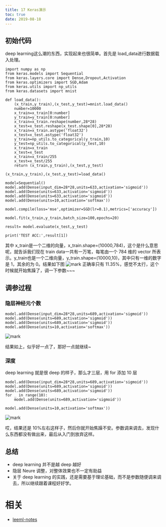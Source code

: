 ```yaml
---
title: 17 Keras演示
toc: true
date: 2019-08-18
---
```


## 初始代码
deep learning这么潮的东西，实现起来也很简单。首先是 load_data进行数据载入处理。
```
import numpy as np
from keras.models import Sequential
from keras.layers.core import Dense,Dropout,Activation
from keras.optimizers import SGD,Adam
from keras.utils import np_utils
from keras.datasets import mnist

def load_data():
	(x_train,y_train),(x_test,y_test)=mnist.load_data()
	number=10000
	x_train=x_train[0:number]
	y_train=y_train[0:number]
	x_train=x_train.reshape(number,28*28)
	x_test=x_test.reshape(x_test.shape[0],28*28)
	x_train=x_train.astype('float32')
	x_test=x_test.astype('float32')
	y_train=np_utils.to_categorical(y_train,10)
	y_test=np_utils.to_categorical(y_test,10)
	x_train=x_train
	x_test=x_test
	x_train=x_train/255
	x_test=x_test/255
	return (x_train,y_train),(x_test,y_test)

(x_train,y_train),(x_test,y_test)=load_data()

model=Sequential()
model.add(Dense(input_dim=28*28,units=633,activation='sigmoid'))
model.add(Dense(units=633,activation='sigmoid'))
model.add(Dense(units=633,activation='sigmoid'))
model.add(Dense(units=10,activation='softmax'))

model.compile(loss='mse',optimizer=SGD(lr=0.1),metrics=['accuracy'])

model.fit(x_train,y_train,batch_size=100,epochs=20)

result= model.evaluate(x_test,y_test)

print('TEST ACC:',result[1])
```

其中 x_train是一个二维的向量，x_train.shape=(10000,784)，这个是什么意思呢，就告诉我们现在 train data一共有一万笔，每笔由一个 784 维的 vector 所表示。y_train也是一个二维向量，y_train.shape=(10000,10)，其中只有一维的数字是 1，其余的为 0。结果如下图
![mark](http://images.iterate.site/blog/image/20190818/edPvSrOAq4v0.png?imageslim)
正确率只有 11.35%，感觉不太行，这个时候就开始焦躁了，调一下参数~~~
## 调参过程
### 隐层神经元个数
```
model.add(Dense(input_dim=28*28,units=689,activation='sigmoid'))
model.add(Dense(units=689,activation='sigmoid'))
model.add(Dense(units=689,activation='sigmoid'))
model.add(Dense(units=10,activation='softmax'))
```
![mark](http://images.iterate.site/blog/image/20190818/lhAjK1ObRebY.png?imageslim)

结果如上，似乎好一点了，那好一点就继续~
### 深度
deep learning 就是很 deep 的样子，那么才三层，用 for 添加 10 层
```
model.add(Dense(input_dim=28*28,units=689,activation='sigmoid'))
model.add(Dense(units=689,activation='sigmoid'))
model.add(Dense(units=689,activation='sigmoid'))
for _ in range(10):
	model.add(Dense(units=689,activation='sigmoid'))

model.add(Dense(units=10,activation='softmax'))
```
![mark](http://images.iterate.site/blog/image/20190818/nl43dFLov4TL.png?imageslim)

哎，结果还是 10%左右这样子，然后你就开始焦躁不安。参数调来调去，发现什么东西都没有做出来，最后从入门到放弃这样。

## 总结
- deep learning 并不是越 deep 越好
- 隐层 Neure 调整，对整体效果也不一定有助益
- 关于 deep learning 的实践，还是需要基于理论基础，而不是参数随便调来调去，所以继续跟着课程好好学。





# 相关

- [leeml-notes](https://github.com/datawhalechina/leeml-notes)
